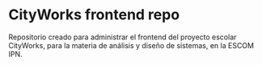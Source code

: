 # CityWorks frontend repo

Repositorio creado para administrar el frontend del proyecto escolar CityWorks, para la materia de análisis y diseño de sistemas, en la ESCOM IPN.
